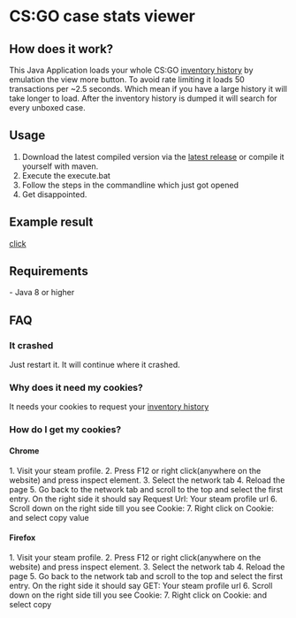 <h1>CS:GO case stats viewer</h1>

<h2>How does it work?</h2>
This Java Application loads your whole CS:GO <a href=https://steamcommunity.com/my/inventoryhistory>inventory history</a> by emulation the view more button.
To avoid rate limiting it loads 50 transactions per ~2.5 seconds. Which mean if you have a large history it will take longer to load.
After the inventory history is dumped it will search for every unboxed case.

<h2>Usage</h2>

1. Download the latest compiled version via the <a href=https://github.com/cantryDev/CSGOCaseStatsViewer/files/5939123/CSGOCaseStatsViewer-Release1.0.0.zip>latest release</a> or compile it yourself with maven.
2. Execute the execute.bat 
3. Follow the steps in the commandline which just got opened
4. Get disappointed.

<h2>Example result</h2>

<a href=https://github.com/cantryDev/CSGOCaseStatsViewer/blob/master/result_07_02_2021_14_54.txt>click</a>

<h2>Requirements</h2>
- Java 8 or higher

<h2>FAQ</h2>
<h3>It crashed</h3>
Just restart it. It will continue where it crashed.

<h3>Why does it need my cookies?</h3>
It needs your cookies to request your <a href=https://steamcommunity.com/my/inventoryhistory>inventory history</a>

<h3>How do I get my cookies?</h3>

<h4>Chrome</h4>
1. Visit your steam profile.
2. Press F12 or right click(anywhere on the website) and press inspect element. 
3. Select the network tab
4. Reload the page
5. Go back to the network tab and scroll to the top and select the first entry. On the right side it should say Request Url: Your steam profile url
6. Scroll down on the right side till you see Cookie:
7. Right click on Cookie: and select copy value

<h4>Firefox</h4>
1. Visit your steam profile.
2. Press F12 or right click(anywhere on the website) and press inspect element.
3. Select the network tab
4. Reload the page
5. Go back to the network tab and scroll to the top and select the first entry. On the right side it should say GET: Your steam profile url
6. Scroll down on the right side till you see Cookie:
7. Right click on Cookie: and select copy
